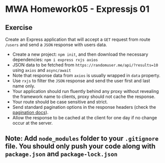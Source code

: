 # MWA Homework05 - Expressjs 01
## Exercise
Create an Express application that will accept a `GET` request from route `/users` and send a `JSON` response with users data.  
  
* Create a new project: `npm init`, and then download the necessary dependencies: `npm i express rxjs axios`
* JSON data to be fetched from `https://randomuser.me/api/?results=10` using `axios` and `async/await`
* Note that response data from `axios` is usually wrapped in `data` property.
* Use `rxjs` to filter the `JSON` response and send the user first and last name only.
* Your application should run fluently behind any proxy without revealing the framework name to clients, proxy should not cache the response.
* Your route should be case sensitive and strict.
* Send standard pagination options in the response headers (check the [pagination docs](https://randomuser.me/documentation#pagination)).
* Allow the response to be cached at the client for one day if no change occur at the server.

## Note: Add `node_modules` folder to your `.gitignore` file. You should only push your code along with `package.json` and `package-lock.json`
